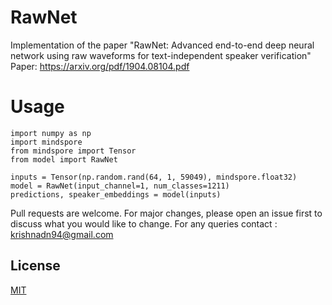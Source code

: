 # RawNet
Implementation of the paper "RawNet: Advanced end-to-end deep neural network using raw waveforms for text-independent speaker verification"
Paper: https://arxiv.org/pdf/1904.08104.pdf

# Usage

```
import numpy as np
import mindspore
from mindspore import Tensor
from model import RawNet

inputs = Tensor(np.random.rand(64, 1, 59049), mindspore.float32)
model = RawNet(input_channel=1, num_classes=1211)
predictions, speaker_embeddings = model(inputs)
```

Pull requests are welcome. For major changes, please open an issue first to discuss what you would like to change.
For any queries contact : krishnadn94@gmail.com
## License
[MIT](https://choosealicense.com/licenses/mit/)
